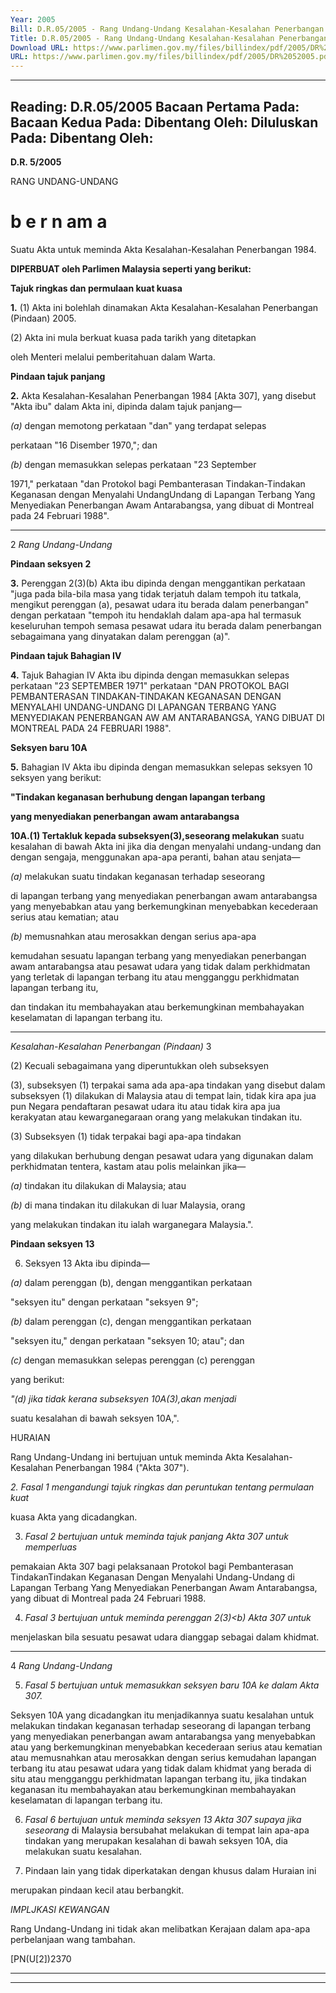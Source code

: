 ```yaml
---
Year: 2005
Bill: D.R.05/2005 - Rang Undang-Undang Kesalahan-Kesalahan Penerbangan (Pindaan) 2005 (Lulus)
Title: D.R.05/2005 - Rang Undang-Undang Kesalahan-Kesalahan Penerbangan (Pindaan) 2005 (Lulus)
Download URL: https://www.parlimen.gov.my/files/billindex/pdf/2005/DR%2052005.pdf
URL: https://www.parlimen.gov.my/files/billindex/pdf/2005/DR%2052005.pdf
---
```

---
Reading:
D.R.05/2005
Bacaan Pertama Pada:
Bacaan Kedua Pada:
Dibentang Oleh:
Diluluskan Pada:
Dibentang Oleh:
---

**D.R. 5/2005**

RANG UNDANG-UNDANG

# b e r n am a

Suatu Akta untuk meminda Akta Kesalahan-Kesalahan Penerbangan
1984.

**DIPERBUAT oleh Parlimen Malaysia seperti yang berikut:**

**Tajuk ringkas dan permulaan kuat kuasa**

**1.** (1) Akta ini bolehlah dinamakan Akta Kesalahan-Kesalahan
Penerbangan (Pindaan) 2005.

(2) Akta ini mula berkuat kuasa pada tarikh yang ditetapkan

oleh Menteri melalui pemberitahuan dalam Warta.

**Pindaan tajuk panjang**

**2.** Akta Kesalahan-Kesalahan Penerbangan 1984 [Akta 307], yang
disebut "Akta ibu" dalam Akta ini, dipinda dalam tajuk panjang—

_(a)_ dengan memotong perkataan "dan" yang terdapat selepas

perkataan "16 Disember 1970,"; dan

_(b)_ dengan memasukkan selepas perkataan "23 September

1971," perkataan "dan Protokol bagi Pembanterasan
Tindakan-Tindakan Keganasan dengan Menyalahi UndangUndang di Lapangan Terbang Yang Menyediakan
Penerbangan Awam Antarabangsa, yang dibuat di Montreal
pada 24 Februari 1988".


-----

2 _Rang Undang-Undang_

**Pindaan seksyen 2**

**3.** Perenggan 2(3)(b) Akta ibu dipinda dengan menggantikan
perkataan "juga pada bila-bila masa yang tidak terjatuh dalam
tempoh itu tatkala, mengikut perenggan (a), pesawat udara itu
berada dalam penerbangan" dengan perkataan "tempoh itu hendaklah
dalam apa-apa hal termasuk keseluruhan tempoh semasa pesawat
udara itu berada dalam penerbangan sebagaimana yang dinyatakan
dalam perenggan (a)".

**Pindaan tajuk Bahagian IV**

**4.** Tajuk Bahagian IV Akta ibu dipinda dengan memasukkan selepas
perkataan "23 SEPTEMBER 1971" perkataan "DAN PROTOKOL
BAGI    PEMBANTERASAN    TINDAKAN-TINDAKAN
KEGANASAN DENGAN MENYALAHI UNDANG-UNDANG
DI  LAPANGAN  TERBANG  YANG  MENYEDIAKAN
PENERBANGAN AW AM ANTARABANGSA, YANG DIBUAT
DI MONTREAL PADA 24 FEBRUARI 1988".

**Seksyen baru 10A**

**5.** Bahagian IV Akta ibu dipinda dengan memasukkan selepas
seksyen 10 seksyen yang berikut:


**"Tindakan keganasan berhubung dengan lapangan terbang**

**yang menyediakan penerbangan awam antarabangsa**

**10A.(1) Tertakluk kepada subseksyen(3),seseorang melakukan**
suatu kesalahan di bawah Akta ini jika dia dengan menyalahi
undang-undang dan dengan sengaja, menggunakan apa-apa
peranti, bahan atau senjata—

_(a)_ melakukan suatu tindakan keganasan terhadap seseorang

di lapangan terbang yang menyediakan penerbangan
awam antarabangsa yang menyebabkan atau yang
berkemungkinan menyebabkan kecederaan serius atau
kematian; atau

_(b)_ memusnahkan atau merosakkan dengan serius apa-apa

kemudahan sesuatu lapangan terbang yang menyediakan
penerbangan awam antarabangsa atau pesawat udara
yang tidak dalam perkhidmatan yang terletak di lapangan
terbang itu atau mengganggu perkhidmatan lapangan
terbang itu,

dan tindakan itu membahayakan atau berkemungkinan
membahayakan keselamatan di lapangan terbang itu.


-----

_Kesalahan-Kesalahan Penerbangan (Pindaan)_ 3

(2) Kecuali sebagaimana yang diperuntukkan oleh subseksyen

(3), subseksyen (1) terpakai sama ada apa-apa tindakan yang
disebut dalam subseksyen (1) dilakukan di Malaysia atau di
tempat lain, tidak kira apa jua pun Negara pendaftaran pesawat
udara itu atau tidak kira apa jua kerakyatan atau kewarganegaraan
orang yang melakukan tindakan itu.

(3) Subseksyen (1) tidak terpakai bagi apa-apa tindakan

yang dilakukan berhubung dengan pesawat udara yang digunakan
dalam perkhidmatan tentera, kastam atau polis melainkan jika—

_(a)_ tindakan itu dilakukan di Malaysia; atau

_(b)_ di mana tindakan itu dilakukan di luar Malaysia, orang

yang melakukan tindakan itu ialah warganegara
Malaysia.".

**Pindaan seksyen 13**

6. Seksyen 13 Akta ibu dipinda—

_(a)_ dalam perenggan (b), dengan menggantikan perkataan

"seksyen itu" dengan perkataan "seksyen 9";

_(b)_ dalam perenggan (c), dengan menggantikan perkataan

"seksyen itu," dengan perkataan "seksyen 10; atau"; dan

_(c)_ dengan memasukkan selepas perenggan (c) perenggan

yang berikut:

_"(d) jika tidak kerana subseksyen 10A(3),akan menjadi_

suatu kesalahan di bawah seksyen 10A,".

HURAIAN

Rang Undang-Undang ini bertujuan untuk meminda Akta Kesalahan-Kesalahan
Penerbangan 1984 ("Akta 307").

_2._ _Fasal 1 mengandungi tajuk ringkas dan peruntukan tentang permulaan kuat_

kuasa Akta yang dicadangkan.

3. _Fasal 2 bertujuan untuk meminda tajuk panjang Akta 307 untuk memperluas_

pemakaian Akta 307 bagi pelaksanaan Protokol bagi Pembanterasan TindakanTindakan Keganasan Dengan Menyalahi Undang-Undang di Lapangan Terbang
Yang Menyediakan Penerbangan Awam Antarabangsa, yang dibuat di Montreal
pada 24 Februari 1988.

4. _Fasal 3 bertujuan untuk meminda perenggan 2(3)<b) Akta 307 untuk_

menjelaskan bila sesuatu pesawat udara dianggap sebagai dalam khidmat.


-----

4 _Rang Undang-Undang_

5. _Fasal 5 bertujuan untuk memasukkan seksyen baru 10A ke dalam Akta 307._

Seksyen 10A yang dicadangkan itu menjadikannya suatu kesalahan untuk melakukan
tindakan keganasan terhadap seseorang di lapangan terbang yang menyediakan
penerbangan awam antarabangsa yang menyebabkan atau yang berkemungkinan
menyebabkan kecederaan serius atau kematian atau memusnahkan atau merosakkan
dengan serius kemudahan lapangan terbang itu atau pesawat udara yang tidak
dalam khidmat yang berada di situ atau mengganggu perkhidmatan lapangan
terbang itu, jika tindakan keganasan itu membahayakan atau berkemungkinan
membahayakan keselamatan di lapangan terbang itu.

6. _Fasal 6 bertujuan untuk meminda seksyen 13 Akta 307 supaya jika seseorang_
di Malaysia bersubahat melakukan di tempat lain apa-apa tindakan yang merupakan
kesalahan di bawah seksyen 10A, dia melakukan suatu kesalahan.

7. Pindaan lain yang tidak diperkatakan dengan khusus dalam Huraian ini

merupakan pindaan kecil atau berbangkit.

_IMPLJKASI KEWANGAN_

Rang Undang-Undang ini tidak akan melibatkan Kerajaan dalam apa-apa
perbelanjaan wang tambahan.

[PN(U[2])2370


-----

-----

